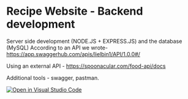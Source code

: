 
# Recipe Website - Backend development
Server side development (NODE.JS + EXPRESS.JS) and the database (MySQL)
According to an API we wrote-
https://app.swaggerhub.com/apis/lielbin1/API/1.0.0#/

Using an external API - https://spoonacular.com/food-api/docs


Additional tools - swagger, pastman.





[![Open in Visual Studio Code](https://classroom.github.com/assets/open-in-vscode-c66648af7eb3fe8bc4f294546bfd86ef473780cde1dea487d3c4ff354943c9ae.svg)](https://classroom.github.com/online_ide?assignment_repo_id=7965855&assignment_repo_type=AssignmentRepo)

